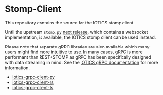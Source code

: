 # Stomp-Client

This repository contains the source for the IOTICS stomp client.

Until the upstream `stomp.py` [next release](https://github.com/jasonrbriggs/stomp.py/blob/0c9d45c6391555d1a462d1ee2cfff95d03aaa871/CHANGELOG.md?plain=1#L6), which contains a websocket implementation, is available, the IOTICS stomp client can be used instead.

Please note that separate gRPC libraries are also available which many users might find more intuitive to use.
In many cases, gRPC is more performant than REST+STOMP as gRPC has been specifically designed with data streaming in mind. See the [IOTICS gRPC documentation](https://docs.iotics.com/docs/iotics-tools#iotics-api-grpc) for more information.

* [iotics-grpc-client-py](https://github.com/Iotic-Labs/iotics-grpc-client-py)
* [iotics-grpc-client-rs](https://github.com/Iotic-Labs/iotics-grpc-client-rs)
* [iotics-grpc-client-ts](https://github.com/Iotic-Labs/iotics-grpc-client-ts)
